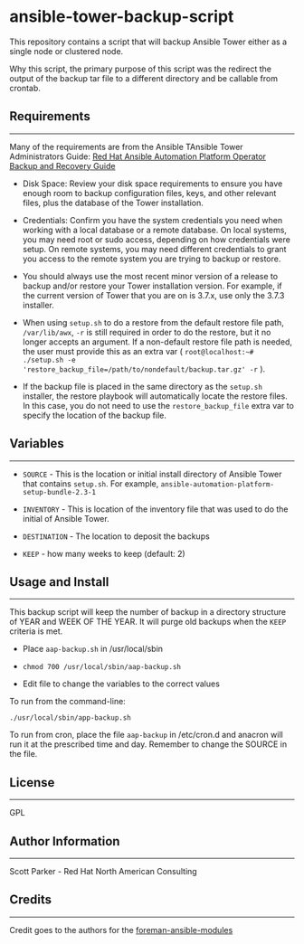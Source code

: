 ansible-tower-backup-script
=========

This repository contains a script that will backup Ansible Tower either as a single node or clustered node.

Why this script, the primary purpose of this script was the redirect the output of the backup tar file to a different directory and be callable from crontab.

Requirements
------------
---

Many of the requirements are from the Ansible TAnsible Tower Administrators Guide: [Red Hat Ansible Automation Platform Operator Backup and Recovery Guide](https://access.redhat.com/documentation/en-us/red_hat_ansible_automation_platform/2.3/html-single/red_hat_ansible_automation_platform_operator_backup_and_recovery_guide/index)

* Disk Space: Review your disk space requirements to ensure you have enough room to backup configuration files, keys, and other relevant files, plus the database of the Tower installation.

* Credentials: Confirm you have the system credentials you need when working with a local database or a remote database. On local systems, you may need root or sudo access, depending on how credentials were setup. On remote systems, you may need different credentials to grant you access to the remote system you are trying to backup or restore.

* You should always use the most recent minor version of a release to backup and/or restore your Tower installation version. For example, if the current version of Tower that you are on is 3.7.x, use only the 3.7.3 installer.

* When using `setup.sh` to do a restore from the default restore file path, `/var/lib/awx`, `-r` is still required in order to do the restore, but it no longer accepts an argument. If a non-default restore file path is needed, the user must provide this as an extra var ( `root@localhost:~# ./setup.sh -e 'restore_backup_file=/path/to/nondefault/backup.tar.gz' -r` ).

* If the backup file is placed in the same directory as the `setup.sh` installer, the restore playbook will automatically locate the restore files. In this case, you do not need to use the `restore_backup_file` extra var to specify the location of the backup file.

Variables
--------------
---

* `SOURCE` - This is the location or initial install directory of Ansible Tower that contains `setup.sh`. For example, `ansible-automation-platform-setup-bundle-2.3-1`

* `INVENTORY` - This is location of the inventory file that was used to do the initial of Ansible Tower.

* `DESTINATION` - The location to deposit the backups

* `KEEP` - how many weeks to keep (default: 2)

Usage and Install
----------------
---

This backup script will keep the number of backup in a directory structure of YEAR and WEEK OF THE YEAR.  It will purge old backups when the `KEEP` criteria is met.

* Place `aap-backup.sh` in /usr/local/sbin

* `chmod 700 /usr/local/sbin/aap-backup.sh`

* Edit file to change the variables to the correct values

To run from the command-line:

`./usr/local/sbin/app-backup.sh`

To run from cron, place the file `aap-backup` in /etc/cron.d and anacron will run it at the prescribed time and day. Remember to change the SOURCE in the file.


License
-------
---

GPL

Author Information
------------------
---

Scott Parker - Red Hat North American Consulting

Credits
-------------------
---
Credit goes to the authors for the [foreman-ansible-modules](https://github.com/theforeman/foreman-ansible-modules)
